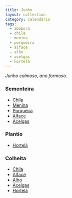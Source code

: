 ```yaml
---
title: Junho
layout: collection
category: calendário
tags:
  - abóbora
  - chila
  - menina
  - porqueira
  - alface
  - alho
  - acelgas
  - hortelã
---
```


_Junho calmoso, ano formoso._

### Sementeira

* [Chila][1]
* [Menina][1]
* [Porqueira][1]
* [Alface][2]
* [Acelgas][4]

### Plantio

* [Hortelã][5]

### Colheita

* [Chila][1]
* [Alface][2]
* [Alho][3]
* [Acelgas][4]
* [Hortelã][5]

[1]: /culturas/abobora/
[2]: /culturas/alface/
[3]: /culturas/alho/
[4]: /culturas/acelgas/
[5]: /culturas/hortela/
